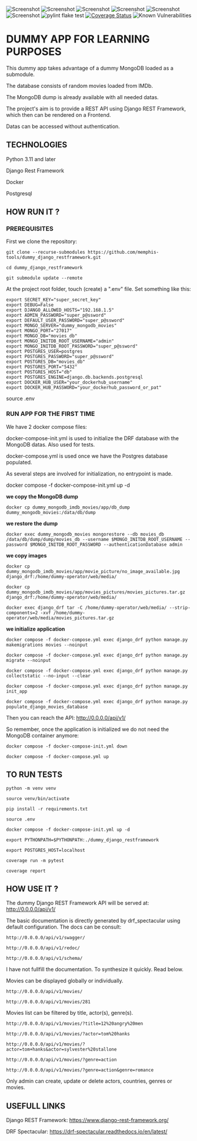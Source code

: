 ![Screenshot](https://img.shields.io/badge/python-v3.11-blue?logo=python&logoColor=yellow)
![Screenshot](https://img.shields.io/badge/djangorestframework-v3.15.2-blue?logo=django&logoColor=yellow)
![Screenshot](https://img.shields.io/badge/gunicorn-v22.0-blue?logo=gunicorn&logoColor=yellow)
![Screenshot](https://img.shields.io/badge/postgresql-v15-blue?logo=postgresql&logoColor=yellow)
![Screenshot](https://img.shields.io/badge/docker--blue?logo=docker&logoColor=yellow)
![Screenshot](https://img.shields.io/badge/coveralls--blue?logo=coveralls&logoColor=yellow)
![pylint flake test](https://github.com/memphis-tools/dummy_django_restframework/actions/workflows/lint-flake-test.yml/badge.svg)
[![Coverage Status](https://coveralls.io/repos/github/memphis-tools/dummy_django_restframework/badge.svg?branch=main)](https://coveralls.io/github/memphis-tools/dummy_django_restframework?branch=main)
![Known Vulnerabilities](https://snyk.io/test/github/memphis-tools/dummy_django_restframework/badge.svg)

# DUMMY APP FOR LEARNING PURPOSES

This dummy app takes advantage of a dummy MongoDB loaded as a submodule.

The database consists of random movies loaded from IMDb.

The MongoDB dump is already available with all needed datas.

The project's aim is to provide a REST API using Django REST Framework, which then can be rendered on a Frontend.

Datas can be accessed without authentication.

## TECHNOLOGIES
Python 3.11 and later

Django Rest Framework

Docker

Postgresql

## HOW RUN IT ?

### PREREQUISITES
First we clone the repository:

    git clone --recurse-submodules https://github.com/memphis-tools/dummy_django_restframework.git

    cd dummy_django_restframework

    git submodule update --remote

At the project root folder, touch (create) a ".env" file. Set something like this:

    export SECRET_KEY="super_secret_key"
    export DEBUG=False
    export DJANGO_ALLOWED_HOSTS="192.168.1.5"
    export ADMIN_PASSWORD="super_p@ssword"
    export DEFAULT_USER_PASSWORD="super_p@ssword"
    export MONGO_SERVER="dummy_mongodb_movies"
    export MONGO_PORT="27017"
    export MONGO_DB="movies_db"
    export MONGO_INITDB_ROOT_USERNAME="admin"
    export MONGO_INITDB_ROOT_PASSWORD="super_p@ssword"
    export POSTGRES_USER=postgres
    export POSTGRES_PASSWORD="super_p@ssword"
    export POSTGRES_DB="movies_db"
    export POSTGRES_PORT="5432"
    export POSTGRES_HOST="db"
    export POSTGRES_ENGINE=django.db.backends.postgresql
    export DOCKER_HUB_USER="your_dockerhub_username"
    export DOCKER_HUB_PASSWORD="your_dockerhub_password_or_pat"

  source .env

### RUN APP FOR THE FIRST TIME
We have 2 docker compose files:

  docker-compose-init.yml is used to initialize the DRF database with the MongoDB datas. Also used for tests.

  docker-compose.yml is used once we have the Postgres database populated.

As several steps are involved for initialization, no entrypoint is made.

  docker compose -f docker-compose-init.yml up -d

**we copy the MongoDB dump**

    docker cp dummy_mongodb_imdb_movies/app/db_dump dummy_mongodb_movies:/data/db/dump

**we restore the dump**

    docker exec dummy_mongodb_movies mongorestore --db movies_db /data/db/dump/dump/movies_db --username $MONGO_INITDB_ROOT_USERNAME --password $MONGO_INITDB_ROOT_PASSWORD --authenticationDatabase admin

**we copy images**

    docker cp dummy_mongodb_imdb_movies/app/movie_picture/no_image_available.jpg django_drf:/home/dummy-operator/web/media/

    docker cp dummy_mongodb_imdb_movies/app/movies_pictures/movies_pictures.tar.gz django_drf:/home/dummy-operator/web/media/

    docker exec django_drf tar -C /home/dummy-operator/web/media/ --strip-components=2 -xvf /home/dummy-operator/web/media/movies_pictures.tar.gz

**we initialize application**

    docker compose -f docker-compose.yml exec django_drf python manage.py makemigrations movies --noinput

    docker compose -f docker-compose.yml exec django_drf python manage.py migrate --noinput

    docker compose -f docker-compose.yml exec django_drf python manage.py collectstatic --no-input --clear

    docker compose -f docker-compose.yml exec django_drf python manage.py init_app

    docker compose -f docker-compose.yml exec django_drf python manage.py populate_django_movies_database

Then you can reach the API: http://0.0.0.0/api/v1/

So remember, once the application is initialized we do not need the MongoDB container anymore:

    docker compose -f docker-compose-init.yml down

    docker compose -f docker-compose.yml up

## TO RUN TESTS

    python -m venv venv

    source venv/bin/activate

    pip install -r requirements.txt

    source .env

    docker compose -f docker-compose-init.yml up -d

    export PYTHONPATH=$PYTHONPATH:./dummy_django_restframework

    export POSTGRES_HOST=localhost

    coverage run -m pytest

    coverage report

## HOW USE IT ?

The dummy Django REST Framework API will be served at: http://0.0.0.0/api/v1/

The basic documentation is directly generated by drf_spectacular using default configuration. The docs can be consult:

    http://0.0.0.0/api/v1/swagger/

    http://0.0.0.0/api/v1/redoc/

    http://0.0.0.0/api/v1/schema/

I have not fullfill the documentation. To synthesize it quickly. Read below.

  Movies can be displayed globally or individually.

    http://0.0.0.0/api/v1/movies/

    http://0.0.0.0/api/v1/movies/281

  Movies list can be filtered by title, actor(s), genre(s).

    http://0.0.0.0/api/v1/movies/?title=12%20angry%20men

    http://0.0.0.0/api/v1/movies/?actor=tom%20hanks

    http://0.0.0.0/api/v1/movies/?actor=tom+hanks&actor=sylvester%20stallone

    http://0.0.0.0/api/v1/movies/?genre=action

    http://0.0.0.0/api/v1/movies/?genre=action&genre=romance

Only admin can create, update or delete actors, countries, genres or movies.

## USEFULL LINKS

Django REST Framework: https://www.django-rest-framework.org/

DRF Spectacular: https://drf-spectacular.readthedocs.io/en/latest/
